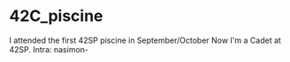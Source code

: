 # 42C_piscine
I attended the first 42SP piscine in September/October
Now I'm a Cadet at 42SP. Intra: nasimon-
